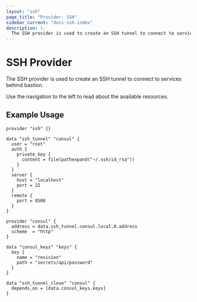 ```yaml
---
layout: "ssh"
page_title: "Provider: SSH"
sidebar_current: "docs-ssh-index"
description: |-
  The SSH provider is used to create an SSH tunnel to connect to services behind bastion.
---
```


# SSH Provider

The SSH provider is used to create an SSH tunnel to connect to services behind bastion.

Use the navigation to the left to read about the available resources.

## Example Usage

```hcl
provider "ssh" {}

data "ssh_tunnel" "consul" {
  user = "root"
  auth {
    private_key {
      content = file(pathexpand("~/.ssh/id_rsa"))
    }
  }
  server {
    host = "localhost"
    port = 22
  }
  remote {
    port = 8500
  }
}

provider "consul" {
  address = data.ssh_tunnel.consul.local.0.address
  scheme  = "http"
}

data "consul_keys" "keys" {
  key {
    name = "revision"
    path = "secrets/api/password"
  }
}

data "ssh_tunnel_close" "consul" {
  depends_on = [data.consul_keys.keys]
}
```
